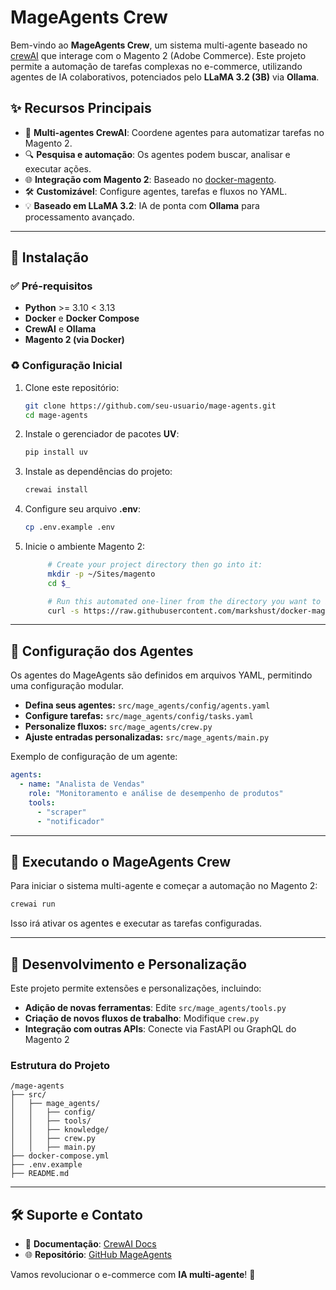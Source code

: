 # MageAgents Crew

Bem-vindo ao **MageAgents Crew**, um sistema multi-agente baseado no [crewAI](https://crewai.com) que interage com o Magento 2 (Adobe Commerce). Este projeto permite a automação de tarefas complexas no e-commerce, utilizando agentes de IA colaborativos, potenciados pelo **LLaMA 3.2 (3B)** via **Ollama**.

## ✨ Recursos Principais

- 🤖 **Multi-agentes CrewAI**: Coordene agentes para automatizar tarefas no Magento 2.
- 🔍 **Pesquisa e automação**: Os agentes podem buscar, analisar e executar ações.
- 🌐 **Integração com Magento 2**: Baseado no [docker-magento](https://github.com/markshust/docker-magento).
- 🛠️ **Customizável**: Configure agentes, tarefas e fluxos no YAML.
- 💡 **Baseado em LLaMA 3.2**: IA de ponta com **Ollama** para processamento avançado.

---

## 🚀 Instalação

### ✅ Pré-requisitos
- **Python** >= 3.10 < 3.13
- **Docker** e **Docker Compose**
- **CrewAI** e **Ollama**
- **Magento 2 (via Docker)**

### ♻️ Configuração Inicial
1. Clone este repositório:
   ```bash
   git clone https://github.com/seu-usuario/mage-agents.git
   cd mage-agents
   ```
2. Instale o gerenciador de pacotes **UV**:
   ```bash
   pip install uv
   ```
3. Instale as dependências do projeto:
   ```bash
   crewai install
   ```
4. Configure seu arquivo **.env**:
   ```bash
   cp .env.example .env
   ```

5. Inicie o ambiente Magento 2:
   ```bash
        # Create your project directory then go into it:
        mkdir -p ~/Sites/magento
        cd $_

        # Run this automated one-liner from the directory you want to install your project.
        curl -s https://raw.githubusercontent.com/markshust/docker-magento/master/lib/onelinesetup | bash -s -- magento.test community 2.4.7-p3
   ```

---

## 🚧 Configuração dos Agentes
Os agentes do MageAgents são definidos em arquivos YAML, permitindo uma configuração modular.

- **Defina seus agentes:** `src/mage_agents/config/agents.yaml`
- **Configure tarefas:** `src/mage_agents/config/tasks.yaml`
- **Personalize fluxos:** `src/mage_agents/crew.py`
- **Ajuste entradas personalizadas:** `src/mage_agents/main.py`

Exemplo de configuração de um agente:
```yaml
agents:
  - name: "Analista de Vendas"
    role: "Monitoramento e análise de desempenho de produtos"
    tools:
      - "scraper"
      - "notificador"
```

---

## 🌟 Executando o MageAgents Crew
Para iniciar o sistema multi-agente e começar a automação no Magento 2:
```bash
crewai run
```
Isso irá ativar os agentes e executar as tarefas configuradas.

---

## 🔧 Desenvolvimento e Personalização
Este projeto permite extensões e personalizações, incluindo:
- **Adição de novas ferramentas**: Edite `src/mage_agents/tools.py`
- **Criação de novos fluxos de trabalho**: Modifique `crew.py`
- **Integração com outras APIs**: Conecte via FastAPI ou GraphQL do Magento 2

### Estrutura do Projeto
```
/mage-agents
├── src/
│   ├── mage_agents/
│   │   ├── config/
│   │   ├── tools/
│   │   ├── knowledge/
│   │   ├── crew.py
│   │   ├── main.py
├── docker-compose.yml
├── .env.example
├── README.md
```

---

## 🛠️ Suporte e Contato
- 📘 **Documentação**: [CrewAI Docs](https://docs.crewai.com)
- 🌐 **Repositório**: [GitHub MageAgents](https://github.com/gabrielgts/mage-agents)

Vamos revolucionar o e-commerce com **IA multi-agente**! 🌟

